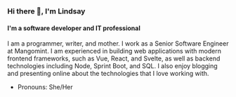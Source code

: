 ### Hi there 👋, I'm Lindsay

#### I'm a software developer and IT professional

I am a programmer, writer, and mother. I work as a Senior Software Engineer at Mangomint. I am experienced in building web applications with modern frontend frameworks, such as Vue, React, and Svelte, as well as backend technologies including Node, Sprint Boot, and SQL. I also enjoy blogging and presenting online about the technologies that I love working with. 

- Pronouns: She/Her
